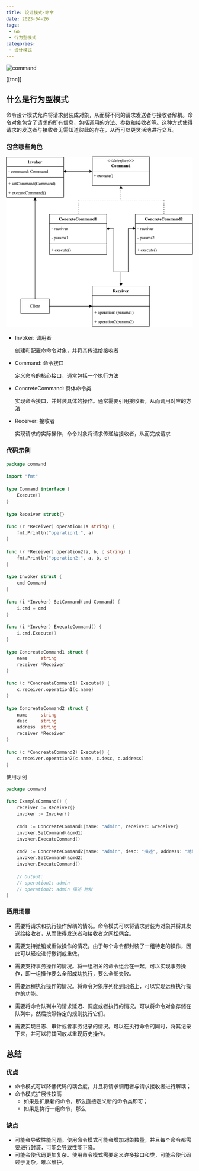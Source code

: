```yaml
---
title: 设计模式-命令
date: 2023-04-26
tags:
 - Go
 - 行为型模式
categories:
 - 设计模式
---
```


![command](https://refactoringguru.cn/images/patterns/content/command/command-zh-2x.png)

<!-- more -->

[[toc]]

## 什么是行为型模式

命令设计模式允许将请求封装成对象，从而将不同的请求发送者与接收者解耦。命令对象包含了请求的所有信息，包括调用的方法、参数和接收者等。这种方式使得请求的发送者与接收者无需知道彼此的存在，从而可以更灵活地进行交互。

### 包含哪些角色

![command](../images/command.png)

- Invoker: 调用者
  
  创建和配置命命令对象，并将其传递给接收者

- Command: 命令接口
  
  定义命令的核心接口，通常包括一个执行方法

- ConcreteCommand: 具体命令类

  实现命令接口，并封装具体的操作。通常需要引用接收者，从而调用对应的方法

- Receiver: 接收者

  实现请求的实际操作，命令对象将请求传递给接收者，从而完成请求

### 代码示例

```go
package command

import "fmt"

type Command interface {
	Execute()
}

type Receiver struct{}

func (r *Receiver) operation1(a string) {
	fmt.Println("operation1:", a)
}

func (r *Receiver) operation2(a, b, c string) {
	fmt.Println("operation2:", a, b, c)
}

type Invoker struct {
	cmd Command
}

func (i *Invoker) SetCommand(cmd Command) {
	i.cmd = cmd
}

func (i *Invoker) ExecuteCommand() {
	i.cmd.Execute()
}

type ConcreateCommand1 struct {
	name     string
	receiver *Receiver
}

func (c *ConcreateCommand1) Execute() {
	c.receiver.operation1(c.name)
}

type ConcreateCommand2 struct {
	name     string
	desc     string
	address  string
	receiver *Receiver
}

func (c *ConcreateCommand2) Execute() {
	c.receiver.operation2(c.name, c.desc, c.address)
}
```

使用示例

```go
package command

func ExampleCommand() {
	receiver := Receiver{}
	invoker := Invoker{}

	cmd1 := ConcreateCommand1{name: "admin", receiver: &receiver}
	invoker.SetCommand(&cmd1)
	invoker.ExecuteCommand()

	cmd2 := ConcreateCommand2{name: "admin", desc: "描述", address: "地址", receiver: &receiver}
	invoker.SetCommand(&cmd2)
	invoker.ExecuteCommand()

	// Output:
	// operation1: admin
	// operation2: admin 描述 地址
}
```

### 适用场景

- 需要将请求和执行操作解耦的情况。命令模式可以将请求封装为对象并将其发送给接收者，从而使得发送者和接收者之间松耦合。

- 需要支持撤销或重做操作的情况。由于每个命令都封装了一组特定的操作，因此可以轻松进行撤销或重做。

- 需要支持事务操作的情况。将一组相关的命令组合在一起，可以实现事务操作，即一组操作要么全部成功执行，要么全部失败。

- 需要远程执行操作的情况。将命令对象序列化到网络上，可以实现远程执行操作的功能。

- 需要将命令队列中的请求延迟、调度或者执行的情况。可以将命令对象存储在队列中，然后按照特定的规则执行它们。

- 需要实现日志、审计或者事务记录的情况。可以在执行命令的同时，将其记录下来，并可以将其回放以重现历史操作。

## 总结

### 优点

- 命令模式可以降低代码的耦合度，并且将请求调用者与请求接收者进行解耦；
- 命令模式扩展性较高
  - 如果是扩展新的命令，那么直接定义新的命令类即可；
  - 如果是执行一组命令，那么

### 缺点

- 可能会导致性能问题。使用命令模式可能会增加对象数量，并且每个命令都需要进行封装，可能会导致性能下降。
- 可能会使代码更加复杂。使用命令模式需要定义许多接口和类，可能会使代码过于复杂，难以维护。
  